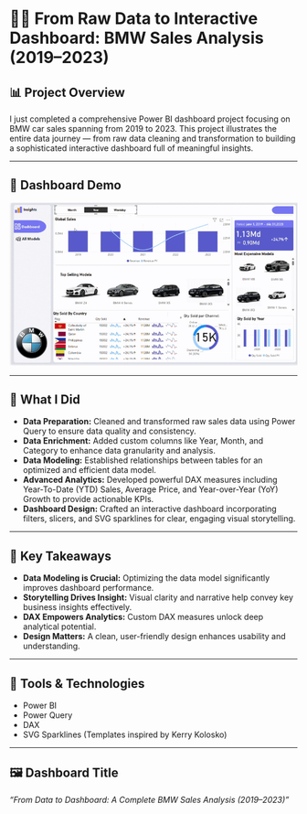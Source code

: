 # 🚗💡 From Raw Data to Interactive Dashboard: BMW Sales Analysis (2019–2023)

## 📊 Project Overview  
I just completed a comprehensive Power BI dashboard project focusing on BMW car sales spanning from 2019 to 2023. This project illustrates the entire data journey — from raw data cleaning and transformation to building a sophisticated interactive dashboard full of meaningful insights.

---

## 🎥 Dashboard Demo  
![Demo du dashboard](https://github.com/YomnaJL/A-Complete-BMW-Sales-Analysis-2019-2023-/raw/main/bmw-ezgif.com-video-to-gif-converter.gif)

---

## 🔧 What I Did  
- **Data Preparation:** Cleaned and transformed raw sales data using Power Query to ensure data quality and consistency.  
- **Data Enrichment:** Added custom columns like Year, Month, and Category to enhance data granularity and analysis.  
- **Data Modeling:** Established relationships between tables for an optimized and efficient data model.  
- **Advanced Analytics:** Developed powerful DAX measures including Year-To-Date (YTD) Sales, Average Price, and Year-over-Year (YoY) Growth to provide actionable KPIs.  
- **Dashboard Design:** Crafted an interactive dashboard incorporating filters, slicers, and SVG sparklines for clear, engaging visual storytelling.

---

## 🚀 Key Takeaways  
- **Data Modeling is Crucial:** Optimizing the data model significantly improves dashboard performance.  
- **Storytelling Drives Insight:** Visual clarity and narrative help convey key business insights effectively.  
- **DAX Empowers Analytics:** Custom DAX measures unlock deep analytical potential.  
- **Design Matters:** A clean, user-friendly design enhances usability and understanding.

---

## 🎯 Tools & Technologies  
- Power BI  
- Power Query  
- DAX  
- SVG Sparklines (Templates inspired by Kerry Kolosko)

---

## 🖼️ Dashboard Title  
*“From Data to Dashboard: A Complete BMW Sales Analysis (2019–2023)”*
